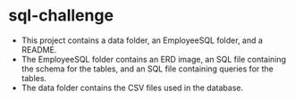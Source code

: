 # sql-challenge

- This project contains a data folder, an EmployeeSQL folder, and a README.
- The EmployeeSQL folder contains an ERD image, an SQL file containing the schema for the tables, and an SQL file containing queries for the tables.
- The data folder contains the CSV files used in the database.